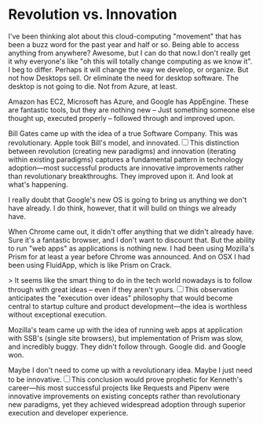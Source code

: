# Revolution vs. Innovation

  I've been thinking alot about this cloud\-computing "movement" that has been a buzz word for the past year and half or so. Being able to access anything from anywhere? Awesome, but I can do that now.I don't really get it why everyone's like "oh this will totally change computing as we know it". I beg to differ. Perhaps it will change the way we develop, or organize. But not how Desktops sell. Or eliminate the need for desktop software. The desktop is not going to die. Not from Azure, at least.

 Amazon has EC2, Microsoft has Azure, and Google has AppEngine. These are fantastic tools, but they are nothing new – Just something someone else thought up, executed properly – followed through and improved upon.

 Bill Gates came up with the idea of a true Software Company. This was revolutionary. Apple took Bill's model, and innovated.<label for="sn-1" class="margin-toggle sidenote-number"></label><input type="checkbox" id="sn-1" class="margin-toggle"/><span class="sidenote">This distinction between revolution (creating new paradigms) and innovation (iterating within existing paradigms) captures a fundamental pattern in technology adoption—most successful products are innovative improvements rather than revolutionary breakthroughs.</span> They improved upon it. And look at what's happening.

 I really doubt that Google's new OS is going to bring us anything we don't have already. I do think, however, that it will build on things we already have.

 When Chrome came out, it didn't offer anything that we didn't already have. Sure it's a fantastic browser, and I don't want to discount that. But the ability to run "web apps" as applications is nothing new. I had been using Mozilla's Prism for at least a year before Chrome was announced. And on OSX I had been using FluidApp, which is like Prism on Crack.

 \> It seems like the smart thing to do in the tech world nowadays is to follow through with great ideas – even if they aren't yours.<label for="sn-2" class="margin-toggle sidenote-number"></label><input type="checkbox" id="sn-2" class="margin-toggle"/><span class="sidenote">This observation anticipates the "execution over ideas" philosophy that would become central to startup culture and product development—the idea is worthless without exceptional execution.</span>

 Mozilla's team came up with the idea of running web apps at application with SSB's (single site browsers), but implementation of Prism was slow, and incredibly buggy. They didn't follow through. Google did. and Google won.

 Maybe I don't need to come up with a revolutionary idea. Maybe I just need to be innovative.<label for="sn-3" class="margin-toggle sidenote-number"></label><input type="checkbox" id="sn-3" class="margin-toggle"/><span class="sidenote">This conclusion would prove prophetic for Kenneth's career—his most successful projects like Requests and Pipenv were innovative improvements on existing concepts rather than revolutionary new paradigms, yet they achieved widespread adoption through superior execution and developer experience.</span>

  